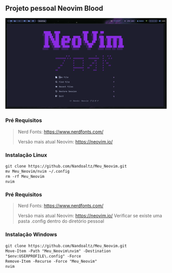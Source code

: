 ## Projeto pessoal Neovim Blood


![Tela inicial](nvim/Katakana.png)

### Pré Requisitos

> Nerd Fonts:
> https://www.nerdfonts.com/
> 
> Versão mais atual Neovim:
> https://neovim.io/

### Instalação Linux
```
git clone https://github.com/Nandoaltz/Meu_Neovim.git
mv Meu_Neovim/nvim ~/.config
rm -rf Meu_Neovim
nvim
```
### Pré Requisitos

> Nerd Fonts:
> https://www.nerdfonts.com/
> 
> Versão mais atual Neovim:
> https://neovim.io/
> Verificar se existe uma pasta .config dentro do diretório pessoal

### Instalação Windows
```
git clone https://github.com/Nandoaltz/Meu_Neovim.git
Move-Item -Path "Meu_Neovim\nvim" -Destination "$env:USERPROFILE\.config" -Force
Remove-Item -Recurse -Force "Meu_Neovim"
nvim
```
